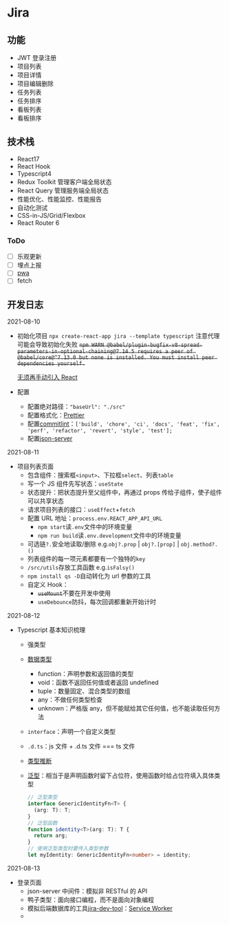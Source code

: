 # Jira

## 功能

- JWT 登录注册
- 项目列表
- 项目详情
- 项目编辑删除
- 任务列表
- 任务排序
- 看板列表
- 看板排序

## 技术栈

- React17
- React Hook
- Typescript4
- Redux Toolkit 管理客户端全局状态
- React Query 管理服务端全局状态
- 性能优化、性能监控、性能报告
- 自动化测试
- CSS-in-JS/Grid/Flexbox
- React Router 6

### ToDo

- [ ] 乐观更新
- [ ] 埋点上报
- [ ] [pwa](https://developer.mozilla.org/zh-CN/docs/Web/Progressive_web_apps)
- [ ] fetch

## 开发日志

2021-08-10

- 初始化项目
  `npx create-react-app jira --template typescript` 注意代理可能会导致初始化失败
  ~~`npm WARN @babel/plugin-bugfix-v8-spread-parameters-in-optional-chaining@7.14.5 requires a peer of @babel/core@^7.13.0 but none is installed. You must install peer dependencies yourself.`~~

  [无须再手动引入 React](https://babeljs.io/docs/en/babel-plugin-transform-react-jsx)

- 配置
  - 配置绝对路径：`"baseUrl": "./src"`
  - 配置格式化：[Prettier](https://prettier.io/docs/en/install.html)
  - 配置[commitlint](https://github.com/conventional-changelog/commitlint)：`['build', 'chore', 'ci', 'docs', 'feat', 'fix', 'perf', 'refactor', 'revert', 'style', 'test'];`
  - 配置[json-server](https://github.com/typicode/json-server)

2021-08-11

- 项目列表页面
  - 包含组件：搜索框`<input>`、下拉框`select`、列表`table`
  - 写一个 JS 组件先写状态：`useState`
  - 状态提升：把状态提升至父组件中，再通过 props 传给子组件，使子组件可以共享状态
  - 请求项目列表的接口：`useEffect`+`fetch`
  - 配置 URL 地址：`process.env.REACT_APP_API_URL`
    - `npm start`读`.env`文件中的环境变量
    - `npm run build`读`.env.development`文件中的环境变量
  - 可选链`?.`安全地读取/删除 e.g.`obj?.prop` | `obj?.[prop]` | `obj.method?.()`
  - 列表组件的每一项元素都要有一个独特的`key`
  - `/src/utils`存放工具函数 e.g.`isFalsy()`
  - `npm install qs -D`自动转化为 url 参数的工具
  - 自定义 Hook：
    - ~~`useMount`~~不要在开发中使用
    - `useDebounce`防抖，每次回调都重新开始计时

2021-08-12

- Typescript 基本知识梳理

  - 强类型

  - [数据类型](https://www.notion.so/4-3-TypeScript-08f52ad87f7540e781144d7688452f39)
    - function：声明参数和返回值的类型
    - void：函数不返回任何值或者返回 undefined
    - tuple：数量固定、混合类型的数组
    - any：不做任何类型检查
    - unknown：严格版 any，但不能赋给其它任何值，也不能读取任何方法
  - `interface`：声明一个自定义类型

  - `.d.ts`：js 文件 + .d.ts 文件 === ts 文件

  - [类型推断](https://jkchao.github.io/typescript-book-chinese/typings/typeInference.html#%E7%B1%BB%E5%9E%8B%E6%8E%A8%E6%96%AD)

  - [泛型](https://typescript.bootcss.com/generics.html)：相当于是声明函数时留下占位符，使用函数时给占位符填入具体类型

    ```typescript
    // 泛型类型
    interface GenericIdentityFn<T> {
      (arg: T): T;
    }
    // 泛型函数
    function identity<T>(arg: T): T {
      return arg;
    }
    // 使用泛型类型时要传入类型参数
    let myIdentity: GenericIdentityFn<number> = identity;
    ```

2021-08-13

- 登录页面
  - json-server 中间件：模拟非 RESTful 的 API
  - 鸭子类型：面向接口编程，而不是面向对象编程
  - 模拟后端数据库的工具[jira-dev-tool](https://www.npmjs.com/package/jira-dev-tool)：[Service Worker](https://developer.mozilla.org/zh-CN/docs/Web/API/Service_Worker_API)
  -
